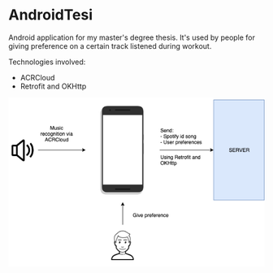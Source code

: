 # AndroidTesi
Android application for my master's degree thesis. It's used by people for giving preference on a certain track listened during workout.

Technologies involved:
- ACRCloud
- Retrofit and OKHttp

![alt txt](androidflow.png)
